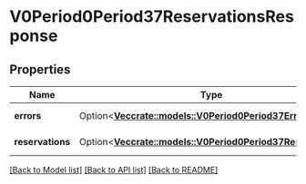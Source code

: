 # V0Period0Period37ReservationsResponse

## Properties

Name | Type | Description | Notes
------------ | ------------- | ------------- | -------------
**errors** | Option<[**Vec<crate::models::V0Period0Period37Error>**](v0.0.37_error.md)> | slurm errors | [optional]
**reservations** | Option<[**Vec<crate::models::V0Period0Period37Reservation>**](v0.0.37_reservation.md)> | reservation info | [optional]

[[Back to Model list]](../README.md#documentation-for-models) [[Back to API list]](../README.md#documentation-for-api-endpoints) [[Back to README]](../README.md)


